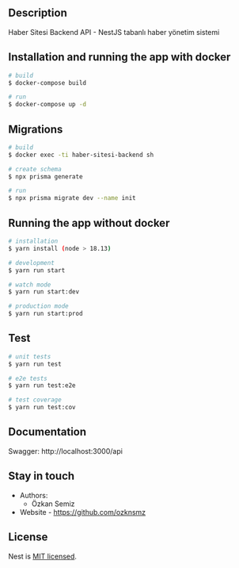 ## Description

Haber Sitesi Backend API - NestJS tabanlı haber yönetim sistemi

## Installation and running the app with docker

```bash
# build
$ docker-compose build

# run
$ docker-compose up -d
```

## Migrations

```bash
# build
$ docker exec -ti haber-sitesi-backend sh

# create schema
$ npx prisma generate

# run
$ npx prisma migrate dev --name init
```

## Running the app without docker

```bash
# installation
$ yarn install (node > 18.13)

# development
$ yarn run start

# watch mode
$ yarn run start:dev

# production mode
$ yarn run start:prod
```

## Test

```bash
# unit tests
$ yarn run test

# e2e tests
$ yarn run test:e2e

# test coverage
$ yarn run test:cov
```

## Documentation

Swagger: http://localhost:3000/api

## Stay in touch

- Authors:
	- Özkan Semiz
- Website - https://github.com/ozknsmz

## License

Nest is [MIT licensed](LICENSE).
